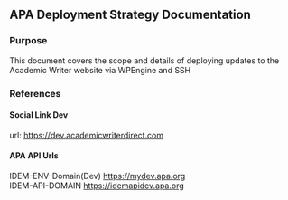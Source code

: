 <!-- ## Welcome to GitHub Pages

You can use the [editor on GitHub](https://github.com/sociallinkdev/dev-digital-documentation/edit/gh-pages/index.md) to maintain and preview the content for your website in Markdown files.

Whenever you commit to this repository, GitHub Pages will run [Jekyll](https://jekyllrb.com/) to rebuild the pages in your site, from the content in your Markdown files.

### Markdown

Markdown is a lightweight and easy-to-use syntax for styling your writing. It includes conventions for

```markdown
Syntax highlighted code block

# Header 1

## Header 2

### Header 3

- Bulleted
- List

1. Numbered
2. List

**Bold** and _Italic_ and `Code` text

[Link](url) and ![Image](src)
```

For more details see [Basic writing and formatting syntax](https://docs.github.com/en/github/writing-on-github/getting-started-with-writing-and-formatting-on-github/basic-writing-and-formatting-syntax).

### Jekyll Themes

Your Pages site will use the layout and styles from the Jekyll theme you have selected in your [repository settings](https://github.com/sociallinkdev/dev-digital-documentation/settings/pages). The name of this theme is saved in the Jekyll `_config.yml` configuration file.

### Support or Contact

Having trouble with Pages? Check out our [documentation](https://docs.github.com/categories/github-pages-basics/) or [contact support](https://support.github.com/contact) and we’ll help you sort it out.
 -->

## APA Deployment Strategy Documentation

### Purpose

This document covers the scope and details of deploying updates to the Academic Writer website via WPEngine and SSH

### References

#### Social Link Dev

url: https://dev.academicwriterdirect.com

#### APA API Urls

IDEM-ENV-Domain(Dev) https://mydev.apa.org<br>
IDEM-API-DOMAIN https://idemapidev.apa.org

<!-- Test url: https://test.academicwriterdirect.com
Live url: https://academicwriterdirect.com -->
